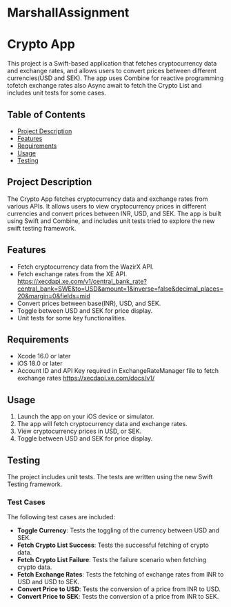 # MarshallAssignment
# Crypto App

This project is a Swift-based application that fetches cryptocurrency data and exchange rates, and allows users to convert prices between different currencies(USD and SEK). The app uses Combine for reactive programming tofetch exchange rates also Async await to fetch the Crypto List and includes unit tests for some cases.

## Table of Contents

- [Project Description](#project-description)
- [Features](#features)
- [Requirements](#requirements)
- [Usage](#usage)
- [Testing](#testing)

## Project Description

The Crypto  App fetches cryptocurrency data and exchange rates from various APIs. It allows users to view cryptocurrency prices in different currencies and convert prices between INR, USD, and SEK. The app is built using Swift and Combine, and includes unit tests tried to explore the new swift testing framework.

## Features

- Fetch cryptocurrency data from the WazirX API.
- Fetch exchange rates from the XE API. https://xecdapi.xe.com/v1/central_bank_rate?central_bank=SWE&to=USD&amount=1&inverse=false&decimal_places=20&margin=0&fields=mid
- Convert prices between base(INR), USD, and SEK.
- Toggle between USD and SEK for price display.
- Unit tests for some key functionalities.

## Requirements

- Xcode 16.0 or later
- iOS 18.0 or later
- Account ID and API Key required in ExchangeRateManager file to fetch exchange rates https://xecdapi.xe.com/docs/v1/

## Usage

1. Launch the app on your iOS device or simulator.
2. The app will fetch cryptocurrency data and exchange rates.
3. View cryptocurrency prices in USD, or SEK.
4. Toggle between USD and SEK for price display.

## Testing

The project includes unit tests. The tests are written using the new Swift Testing framework.

### Test Cases

The following test cases are included:

- **Toggle Currency**: Tests the toggling of the currency between USD and SEK.
- **Fetch Crypto List Success**: Tests the successful fetching of crypto data.
- **Fetch Crypto List Failure**: Tests the failure scenario when fetching crypto data.
- **Fetch Exchange Rates**: Tests the fetching of exchange rates from INR to USD and USD to SEK.
- **Convert Price to USD**: Tests the conversion of a price from INR to USD.
- **Convert Price to SEK**: Tests the conversion of a price from INR to SEK.
